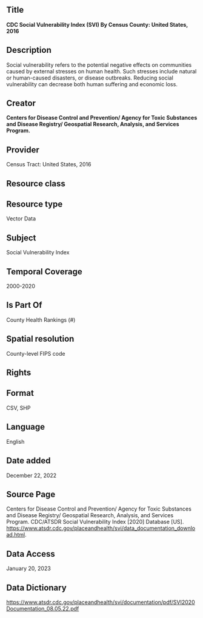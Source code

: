 ## Title

**CDC Social Vulnerability Index (SVI) By Census County: United States, 2016**

## Description
Social vulnerability refers to the potential negative effects on communities caused by external stresses on human health. Such stresses include natural or human-caused disasters, or disease outbreaks. Reducing social vulnerability can decrease both human suffering and economic loss.

## Creator

**Centers for Disease Control and Prevention/ Agency for Toxic Substances and Disease Registry/ Geospatial Research, Analysis, and Services Program.**

## Provider
Census Tract: United States, 2016

## Resource class

## Resource type 
Vector Data

## Subject
Social Vulnerability Index

## Temporal Coverage
2000-2020

## Is Part Of
County Health Rankings (#)

## Spatial resolution
County-level FIPS code  

## Rights

## Format
CSV, SHP

## Language
English

## Date added
December 22, 2022

## Source Page
Centers for Disease Control and Prevention/ Agency for Toxic Substances and Disease Registry/ Geospatial Research, Analysis, and Services Program. CDC/ATSDR Social Vulnerability Index [2020] Database [US]. https://www.atsdr.cdc.gov/placeandhealth/svi/data_documentation_download.html.

## Data Access
January 20, 2023

## Data Dictionary
https://www.atsdr.cdc.gov/placeandhealth/svi/documentation/pdf/SVI2020Documentation_08.05.22.pdf
